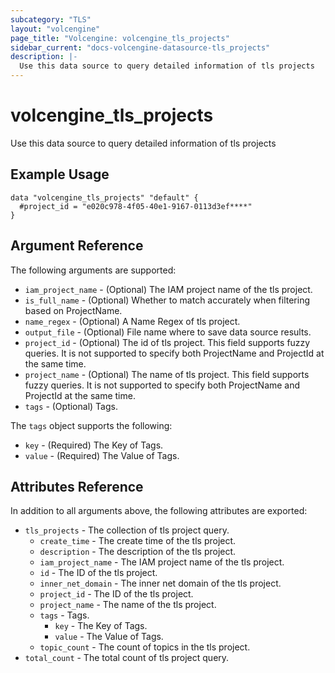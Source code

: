 ```yaml
---
subcategory: "TLS"
layout: "volcengine"
page_title: "Volcengine: volcengine_tls_projects"
sidebar_current: "docs-volcengine-datasource-tls_projects"
description: |-
  Use this data source to query detailed information of tls projects
---
```

# volcengine_tls_projects
Use this data source to query detailed information of tls projects
## Example Usage
```hcl
data "volcengine_tls_projects" "default" {
  #project_id = "e020c978-4f05-40e1-9167-0113d3ef****"
}
```
## Argument Reference
The following arguments are supported:
* `iam_project_name` - (Optional) The IAM project name of the tls project.
* `is_full_name` - (Optional) Whether to match accurately when filtering based on ProjectName.
* `name_regex` - (Optional) A Name Regex of tls project.
* `output_file` - (Optional) File name where to save data source results.
* `project_id` - (Optional) The id of tls project. This field supports fuzzy queries. It is not supported to specify both ProjectName and ProjectId at the same time.
* `project_name` - (Optional) The name of tls project. This field supports fuzzy queries. It is not supported to specify both ProjectName and ProjectId at the same time.
* `tags` - (Optional) Tags.

The `tags` object supports the following:

* `key` - (Required) The Key of Tags.
* `value` - (Required) The Value of Tags.

## Attributes Reference
In addition to all arguments above, the following attributes are exported:
* `tls_projects` - The collection of tls project query.
    * `create_time` - The create time of the tls project.
    * `description` - The description of the tls project.
    * `iam_project_name` - The IAM project name of the tls project.
    * `id` - The ID of the tls project.
    * `inner_net_domain` - The inner net domain of the tls project.
    * `project_id` - The ID of the tls project.
    * `project_name` - The name of the tls project.
    * `tags` - Tags.
        * `key` - The Key of Tags.
        * `value` - The Value of Tags.
    * `topic_count` - The count of topics in the tls project.
* `total_count` - The total count of tls project query.


